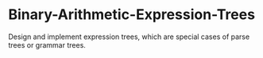 # Binary-Arithmetic-Expression-Trees
Design and implement expression trees, which are special cases of parse trees or grammar trees.
